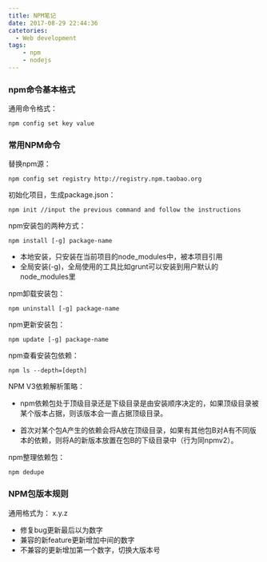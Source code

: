 ```yaml
---
title: NPM笔记
date: 2017-08-29 22:44:36
catetories:
  - Web development
tags:
    - npm
    - nodejs
---
```


### npm命令基本格式

通用命令格式：

    npm config set key value

### 常用NPM命令

替换npm源：

    npm config set registry http://registry.npm.taobao.org

初始化项目，生成package.json：

    npm init //input the previous command and follow the instructions

npm安装包的两种方式：

    npm install [-g] package-name

* 本地安装，只安装在当前项目的node_modules中，被本项目引用
* 全局安装(-g)，全局使用的工具比如grunt可以安装到用户默认的node_modules里

npm卸载安装包：

    npm uninstall [-g] package-name

npm更新安装包：

    npm update [-g] package-name

npm查看安装包依赖：

    npm ls --depth=[depth]

NPM V3依赖解析策略：

* npm依赖包处于顶级目录还是下级目录是由安装顺序决定的，如果顶级目录被某个版本占据，则该版本会一直占据顶级目录。

* 首次对某个包A产生的依赖会将A放在顶级目录，如果有其他包B对A有不同版本的依赖，则将A的新版本放置在包B的下级目录中（行为同npmv2）。

npm整理依赖包：

    npm dedupe

### NPM包版本规则

通用格式为： x.y.z

* 修复bug更新最后以为数字
* 兼容的新feature更新增加中间的数字
* 不兼容的更新增加第一个数字，切换大版本号